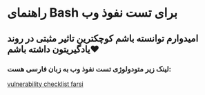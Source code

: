 # راهنمای Bash برای تست نفوذ وب

## امیدوارم توانسته باشم کوچکترین تاثیر مثبتی در روند یادگیریتون داشته باشم❤️

### لینک زیر متودولوژی تست نفوذ وب به زبان فارسی هست:
[vulnerability checklist farsi](https://github.com/galaxy-sc/vulnerability-Checklist-farsi)
